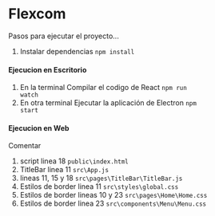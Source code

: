 # Flexcom

Pasos para ejecutar el proyecto...
 1. Instalar dependencias
 <code>npm install</code>

#### Ejecucion en Escritorio

 1. En la terminal Compilar el codigo de React
 <code>npm run watch</code>
 2. En otra terminal Ejecutar la aplicación de Electron
 <code>npm start</code>

#### Ejecucion en Web

Comentar
 1. script linea 18
 <code>public\index.html</code>
 2. TitleBar linea 11
 <code>src\App.js</code>
 3. lineas 11, 15 y 18
 <code>src\pages\TitleBar\TitleBar.js</code>
 4. Estilos de border linea 11
 <code>src\styles\global.css</code>
 5. Estilos de border lineas 10 y 23
 <code>src\pages\Home\Home.css</code>
 6. Estilos de border linea 23
 <code>src\components\Menu\Menu.css</code>

<!--
#### Dependencias electron

 1. electron
 3. electron-reload
 2. concurrently
 3. wait-on
-->
